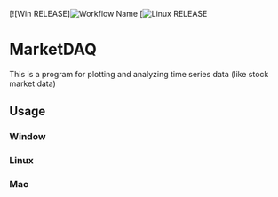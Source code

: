 [![Win RELEASE]![Workflow Name](https://github.com/Wong-Woo/MarketDAQ/actions/workflows/build-windows.yml/badge.svg)
[![Linux RELEASE](https://github.com/Wong-Woo/MarketDAQ/actions/workflows/build-linux.yml/badge.svg)

# MarketDAQ
This is a program for plotting and analyzing time series data (like stock market data)

## Usage
### Window
### Linux
### Mac